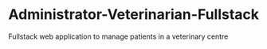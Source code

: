 # Administrator-Veterinarian-Fullstack
Fullstack web application to manage patients in a veterinary centre
